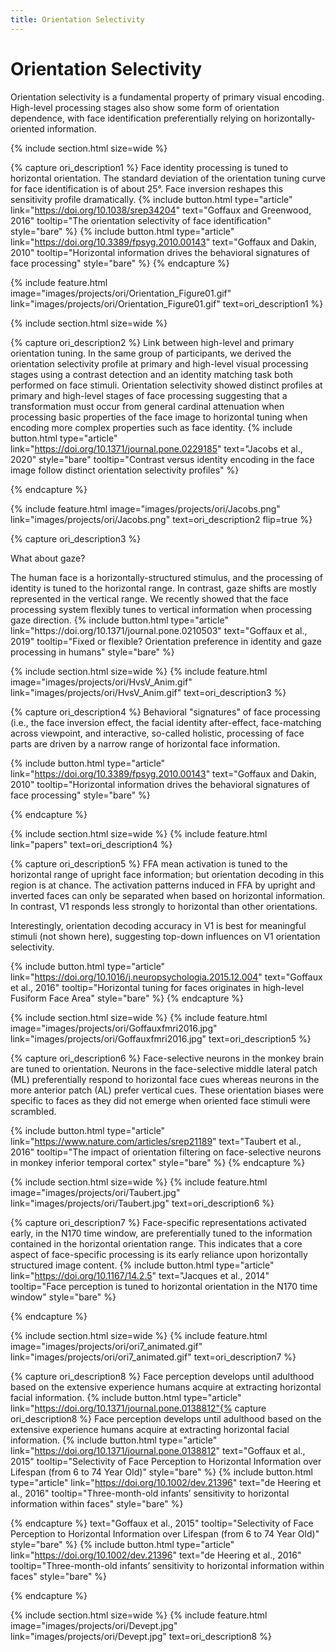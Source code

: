 ```yaml
---
title: Orientation Selectivity
---
```

# Orientation Selectivity

Orientation selectivity is a fundamental property of primary visual encoding. High-level processing stages also show some form of orientation dependence, with face identification preferentially relying on horizontally-oriented information. 

{% include section.html
  size=wide %}
  
{% capture ori_description1 %}
  Face identity processing is tuned to horizontal orientation. The standard deviation of the orientation tuning curve for face identification is of about 25°. Face inversion reshapes this sensitivity profile dramatically.
  {%
  include button.html
  type="article"
  link="https://doi.org/10.1038/srep34204"
  text="Goffaux and Greenwood, 2016"
  tooltip="The orientation selectivity of face identification"
  style="bare"
  %}
  {%
  include button.html
  type="article"
  link="https://doi.org/10.3389/fpsyg.2010.00143"
  text="Goffaux and Dakin, 2010"
  tooltip="Horizontal information drives the behavioral signatures of face processing"
  style="bare"
  %}
{% endcapture %}

{%
  include feature.html
  image="images/projects/ori/Orientation_Figure01.gif"
  link="images/projects/ori/Orientation_Figure01.gif"
  text=ori_description1
%}

{% include section.html 
  size=wide %}

{% capture ori_description2 %}
  Link between high-level and primary orientation tuning. In the same group of participants, we derived the orientation selectivity profile at primary and high-level visual processing stages using a contrast detection and an identity matching task both performed on face stimuli. Orientation selectivity showed distinct profiles at primary and high-level stages of face processing suggesting that a transformation must occur from general cardinal attenuation when processing basic properties of the face image to horizontal tuning when encoding more complex properties such as face identity.
  {%
  include button.html
  type="article"
  link="https://doi.org/10.1371/journal.pone.0229185"
  text="Jacobs et al., 2020"
  style="bare"
  tooltip="Contrast versus identity encoding in the face image follow distinct orientation selectivity profiles"
  %}

{% endcapture %}

{%
  include feature.html
  image="images/projects/ori/Jacobs.png"
  link="images/projects/ori/Jacobs.png"
  text=ori_description2
  flip=true
%}

{% capture ori_description3 %}
  <p> What about gaze? </p> 
  The human face is a horizontally-structured stimulus, and the processing of identity is tuned to the horizontal range. In contrast, gaze shifts are mostly represented in the vertical range. We recently showed that the face processing system flexibly tunes to vertical information when processing gaze direction. 
  {%
  include button.html
  type="article"
  link="https://doi.org/10.1371/journal.pone.0210503"
  text="Goffaux et al., 2019"
  tooltip="Fixed or flexible? Orientation preference in identity and gaze processing in humans"
  style="bare"
  %}
 
{% include section.html
  size=wide %}
{%
  include feature.html
  image="images/projects/ori/HvsV_Anim.gif"
  link="images/projects/ori/HvsV_Anim.gif"
  text=ori_description3
  %}
 
{% capture ori_description4 %}
Behavioral "signatures" of face processing (i.e., the face inversion effect, the facial identity after-effect, face-matching across viewpoint, and interactive, so-called holistic, processing of face parts are driven by a narrow range of horizontal face information.

  {%
  include button.html
  type="article"
  link="https://doi.org/10.3389/fpsyg.2010.00143"
  text="Goffaux and Dakin, 2010"
  tooltip="Horizontal information drives the behavioral signatures of face processing"
  style="bare"
  %}
  
{% endcapture %}

{% include section.html
  size=wide %}
{%
  include feature.html
  link="papers"
  text=ori_description4
  %}

 {% capture ori_description5 %}
  FFA mean activation is tuned to the horizontal range of upright face information; but orientation decoding in this region is at chance. The activation patterns induced in FFA by upright and inverted faces can only be separated when based on horizontal information. In contrast, V1 responds less strongly to horizontal than other orientations. 
 <p> Interestingly, orientation decoding accuracy in V1 is best for meaningful stimuli (not shown here), suggesting top-down influences on V1 orientation selectivity.</p> 

  {%
  include button.html
  type="article"
  link="https://doi.org/10.1016/j.neuropsychologia.2015.12.004"
  text="Goffaux et al., 2016"
  tooltip="Horizontal tuning for faces originates in high-level Fusiform Face Area"
  style="bare"
  %}
{% endcapture %}

{% include section.html
  size=wide %}
{%
  include feature.html
  image="images/projects/ori/Goffauxfmri2016.jpg"
  link="images/projects/ori/Goffauxfmri2016.jpg"
  text=ori_description5
  %}


 {% capture ori_description6 %}
 Face-selective neurons in the monkey brain are tuned to orientation. Neurons in the face-selective middle lateral patch (ML) preferentially respond to horizontal face cues whereas neurons in the more anterior patch (AL) prefer vertical cues. These orientation biases were specific to faces as they did not emerge when oriented face stimuli were scrambled.

  {%
  include button.html
  type="article"
  link="https://www.nature.com/articles/srep21189"
  text="Taubert et al., 2016"
  tooltip="The impact of orientation filtering on face-selective neurons in monkey inferior temporal cortex"
  style="bare"
  %}
 {% endcapture %}
 
{% include section.html
  size=wide %}
{%
  include feature.html
  image="images/projects/ori/Taubert.jpg"
  link="images/projects/ori/Taubert.jpg"
  text=ori_description6
  %}

 
 
{% capture ori_description7 %}
  Face-specific representations activated early, in the N170 time window, are preferentially tuned to the information contained in the horizontal orientation range. This indicates that a core aspect of face-specific processing is its early reliance upon horizontally structured image content.
    {%
  include button.html
  type="article"
  link="https://doi.org/10.1167/14.2.5"
  text="Jacques et al., 2014"
  tooltip="Face perception is tuned to horizontal orientation in the N170 time window"
  style="bare"
  %}

{% endcapture %}
 
 {% include section.html
  size=wide %}
{%
  include feature.html
  image="images/projects/ori/ori7_animated.gif"
  link="images/projects/ori/ori7_animated.gif"
  text=ori_description7
  %}
 
 {% capture ori_description8 %}
 Face perception develops until adulthood based on the extensive experience humans acquire at extracting horizontal facial information.
  {%
  include button.html
  type="article"
  link="https://doi.org/10.1371/journal.pone.0138812"{% capture ori_description8 %}
 Face perception develops until adulthood based on the extensive experience humans acquire at extracting horizontal facial information.
  {%
  include button.html
  type="article"
  link="https://doi.org/10.1371/journal.pone.0138812"
  text="Goffaux et al., 2015"
  tooltip="Selectivity of Face Perception to Horizontal Information over Lifespan (from 6 to 74 Year Old)"
  style="bare"
  %}
    {%
  include button.html
  type="article"
  link="https://doi.org/10.1002/dev.21396"
  text="de Heering et al., 2016"
  tooltip="Three-month-old infants’ sensitivity to horizontal information within faces"
  style="bare"
  %}

{% endcapture %}
  text="Goffaux et al., 2015"
  tooltip="Selectivity of Face Perception to Horizontal Information over Lifespan (from 6 to 74 Year Old)"
  style="bare"
  %}
    {%
  include button.html
  type="article"
  link="https://doi.org/10.1002/dev.21396"
  text="de Heering et al., 2016"
  tooltip="Three-month-old infants’ sensitivity to horizontal information within faces"
  style="bare"
  %}

{% endcapture %}

{% include section.html
  size=wide %}
{%
  include feature.html
  image="images/projects/ori/Devept.jpg"
  link="images/projects/ori/Devept.jpg"
  text=ori_description8
  %}
